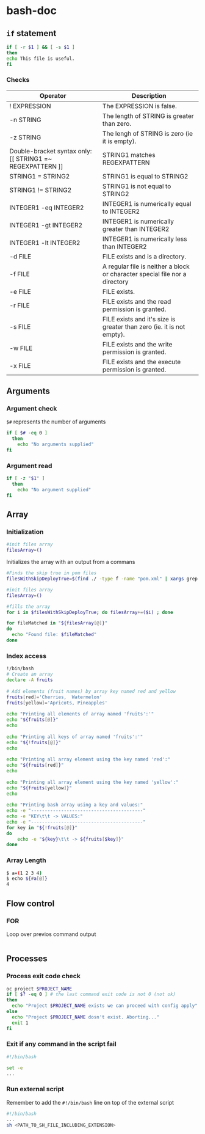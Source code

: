 # bash-doc

## `if` statement

```bash
if [ -r $1 ] && [ -s $1 ]
then
echo This file is useful.
fi
```

### Checks

| Operator                                                 | Description                                                                 |
|----------------------------------------------------------|-----------------------------------------------------------------------------|
| ! EXPRESSION                                             | The EXPRESSION is false.                                                    |
| -n STRING                                                | The length of STRING is greater than zero.                                  |
| -z STRING                                                | The lengh of STRING is zero (ie it is empty).                               |
| Double-bracket syntax only:[[ STRING1 =~ REGEXPATTERN ]] | STRING1 matches REGEXPATTERN                                                |
| STRING1 = STRING2                                        | STRING1 is equal to STRING2                                                 |
| STRING1 != STRING2                                       | STRING1 is not equal to STRING2                                             |
| INTEGER1 -eq INTEGER2                                    | INTEGER1 is numerically equal to INTEGER2                                   |
| INTEGER1 -gt INTEGER2                                    | INTEGER1 is numerically greater than INTEGER2                               |
| INTEGER1 -lt INTEGER2                                    | INTEGER1 is numerically less than INTEGER2                                  |
| -d FILE                                                  | FILE exists and is a directory.                                             |
| -f FILE                                                  | A regular file is neither a block or character special file nor a directory |
| -e FILE                                                  | FILE exists.                                                                |
| -r FILE                                                  | FILE exists and the read permission is granted.                             |
| -s FILE                                                  | FILE exists and it's size is greater than zero (ie. it is not empty).       |
| -w FILE                                                  | FILE exists and the write permission is granted.                            |
| -x FILE                                                  | FILE exists and the execute permission is granted.                          |

## Arguments

### Argument check

`$#` represents the number of arguments

```bash
if [ $# -eq 0 ]
  then
    echo "No arguments supplied"
fi
```

### Argument read

```bash
if [ -z "$1" ]
  then
    echo "No argument supplied"
fi
```

## Array

### Initialization
```bash
#init files array
filesArray=()
```
Initializes the array with an output from a commans
```bash
#Finds the skip true in pom files
filesWithSkipDeployTrue=$(find ./ -type f -name "pom.xml" | xargs grep -loP "<maven.deploy.skip>([^f]*)</maven.deploy.skip>")

#init files array
filesArray=()

#fills the array
for i in $filesWithSkipDeployTrue; do filesArray+=($i) ; done

for fileMatched in "${filesArray[@]}"
do
  echo "Found file: $fileMatched"
done
```

### Index access

```bash
!/bin/bash
# Create an array
declare -A fruits
 
# Add elements (fruit names) by array key named red and yellow 
fruits[red]='Cherries,  Watermelon'
fruits[yellow]='Apricots, Pineapples'
 
echo "Printing all elements of array named 'fruits':'"
echo "${fruits[@]}"
echo
 
echo "Printing all keys of array named 'fruits':'"
echo "${!fruits[@]}"
echo
 
echo "Printing all array element using the key named 'red':"
echo "${fruits[red]}"
echo
 
echo "Printing all array element using the key named 'yellow':"
echo "${fruits[yellow]}"
echo
 
echo "Printing bash array using a key and values:"
echo -e "-----------------------------------------"
echo -e "KEY\t\t -> VALUES:"
echo -e "-----------------------------------------"
for key in "${!fruits[@]}"
do
    echo -e "${key}\t\t -> ${fruits[$key]}"
done
```

### Array Length

```bash
$ a=(1 2 3 4)
$ echo ${#a[@]}
4
```

## Flow control

### FOR
Loop over previos command output
```bash

```

## Processes

### Process exit code check

```bash
oc project $PROJECT_NAME
if [ $? -eq 0 ] # the last command exit code is not 0 (not ok)
then
  echo "Project $PROJECT_NAME exists we can proceed with config apply"
else
  echo "Project $PROJECT_NAME dosn't exist. Aborting..."
  exit 1
fi
```

### Exit if any command in the script fail

```bash
#!/bin/bash

set -e 
...
```


### Run external script

Remember to add the `#!/bin/bash` line on top of the external script

```bash
#!/bin/bash
...
sh <PATH_TO_SH_FILE_INCLUDING_EXTENSION>
```

